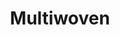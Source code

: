 ---
blog: https://blog.multiwoven.com/
git: https://github.com/Multiwoven/multiwoven
logohandle: multiwoven
sort: multiwoven
title: Multiwoven
website: https://www.multiwoven.com/
---